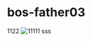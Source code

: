 # bos-father03
1122
![11111](http://www.zhlzw.com/UploadFiles/Article_UploadFiles/201204/20120412123912727.jpg)
sss